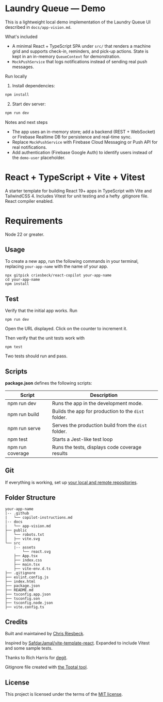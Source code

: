 # Laundry Queue — Demo

This is a lightweight local demo implementation of the Laundry Queue UI described in `docs/app-vision.md`.

What's included

- A minimal React + TypeScript SPA under `src/` that renders a machine grid and supports check-in, reminders, and pick-up actions. State is kept in an in-memory `QueueContext` for demonstration.
- `MockPushService` that logs notifications instead of sending real push messages.

Run locally

1. Install dependencies:

```bash
npm install
```

2. Start dev server:

```bash
npm run dev
```

Notes and next steps

- The app uses an in-memory store; add a backend (REST + WebSocket) or Firebase Realtime DB for persistence and real-time sync.
- Replace `MockPushService` with Firebase Cloud Messaging or Push API for real notifications.
- Add authentication (Firebase Google Auth) to identify users instead of the `demo-user` placeholder.
# React + TypeScript + Vite + Vitest

A starter template for building React 19+ apps in TypeScript with Vite and TailwindCSS 4. Includes Vitest for unit testing and
a hefty .gitignore file. React compiler enabled.

# Requirements

Node 22 or greater.

## Usage

To create a new app, run the following commands in your terminal, replacing `your-app-name` with the name of your app.

```
npx gitpick criesbeck/react-copilot your-app-name
cd your-app-name
npm install
```

## Test

Verify that the initial app works. Run

```
npm run dev
```

Open the URL displayed. Click on the counter to increment it.

Then verify that the unit tests work with

```
npm test
```

Two tests should run and pass. 

## Scripts

**package.json** defines the following scripts:

| Script           | Description                                         |
| -----------------| --------------------------------------------------- |
| npm run dev      | Runs the app in the development mode.               |
| npm run build    | Builds the app for production to the `dist` folder. |
| npm run serve    | Serves the production build from the `dist` folder. |
| npm test         | Starts a Jest-like test loop                        |
| npm run coverage | Runs the tests, displays code coverage results      |


## Git

If everything is working, set up [your local and remote repositories](https://docs.github.com/en/get-started/importing-your-projects-to-github/importing-source-code-to-github/adding-locally-hosted-code-to-github#adding-a-local-repository-to-github-using-git).

## Folder Structure

```
your-app-name
|-- .github
|   └── copilot-instructions.md
|-- docs
|   └── app-vision.md
├── public
│   └── robots.txt
│   ├── vite.svg
└── src
    |-- assets
        └── react.svg
    ├── App.tsx
    ├── index.css
    ├── main.tsx
    ├── vite-env.d.ts
├── .gitignore
├── eslint.config.js
├── index.html
├── package.json
├── README.md
├── tsconfig.app.json
├── tsconfig.son
├── tsconfig.node.json
├── vite.config.ts
```

## Credits

Built and maintained by [Chris Riesbeck](https://github.com/criesbeck).

Inspired by [SafdarJamal/vite-template-react](https://github.com/SafdarJamal/vite-template-react).
Expanded to include Vitest and some sample tests.

Thanks to Rich Harris for [degit](https://www.npmjs.com/package/degit).

Gitignore file created with [the Toptal tool](https://www.toptal.com/developers/gitignore/api/react,firebase,visualstudiocode,macos,windows).


## License

This project is licensed under the terms of the [MIT license](./LICENSE).

